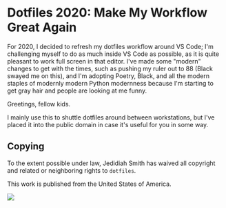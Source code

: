 # Dotfiles 2020: Make My Workflow Great Again

For 2020, I decided to refresh my dotfiles workflow around VS Code; I'm challenging
myself to do as much inside VS Code as possible, as it is quite pleasant to work full
screen in that editor. I've made some "modern" changes to get with the times, such as
pushing my ruler out to 88 (Black swayed me on this), and I'm adopting Poetry, Black,
and all the modern staples of modernly modern Python modernness because I'm starting to
get gray hair and people are looking at me funny.

Greetings, fellow kids.

I mainly use this to shuttle dotfiles around between workstations, but I've placed it
into the public domain in case it's useful for you in some way.

## Copying

To the extent possible under law, Jedidiah Smith has waived all copyright and related or
neighboring rights to `dotfiles`.

This work is published from the United States of America.

![](https://licensebuttons.net/p/zero/1.0/88x31.png)